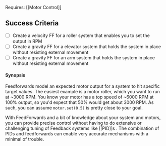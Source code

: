 Requires:
[[Motor Control]]

## Success Criteria
- [ ] Create a velocity FF for a roller system that enables you to set the output in RPM
- [ ] Create a gravity FF for a elevator system that holds the system in place without resisting external movement
- [ ] Create a gravity FF for an arm system that holds the system in place without resisting external movement

#### Synopsis
Feedforwards model an expected motor output for a  system to hit specific target values. 
The easiest example is a motor roller, which  you want to run at ~3000 RPM. You know your motor has a top speed of ~6000 RPM at 100% output, so you'd expect that 50% would get about 3000 RPM. As such, you can assume `motor.set(0.5)` is pretty close to your goal. 

With FeedForwards and a bit of knowledge about your system and motors, you can provide precise control without having to do extensive or challenging tuning of Feedback systems like [[PID]]s . The combination of PIDs and feedforwards can enable very accurate mechanisms with a minimal of trouble. 

